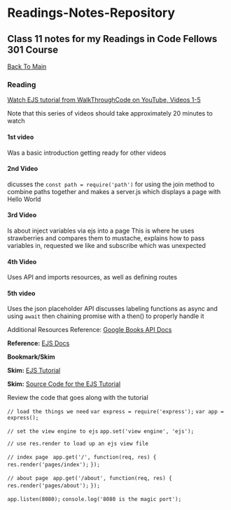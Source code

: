 # Readings-Notes-Repository

## Class 11 notes for my Readings in Code Fellows 301 Course

[Back To Main](https://matthewadamstewart.github.io/readings-notes-repository/)


### Reading
[Watch EJS tutorial from WalkThroughCode on YouTube, Videos 1-5](https://www.youtube.com/playlist?list=PL7sCSgsRZ-slYARh3YJIqPGZqtGVqZRGt)

Note that this series of videos should take approximately 20 minutes to watch

#### 1st video
Was a basic introduction getting ready for other videos

#### 2nd Video
dicusses the ```const path = require('path')``` for using the join method to combine paths together and makes a server.js which displays a page with Hello World

#### 3rd Video
Is about inject variables via ejs into a page
This is where he uses strawberries and compares them to mustache, explains how to pass variables in, requested we like and subscribe which was unexpected

#### 4th Video
Uses API and imports resources, as well as defining routes

#### 5th video
Uses the json placeholder API
discusses labeling functions as async and using ```await```
then chaining promise with a then() to properly handle it


Additional Resources
Reference: [Google Books API Docs](https://developers.google.com/books/docs/v1/using#WorkingVolumes)


**Reference:** [EJS Docs](http://ejs.co/)

**Bookmark/Skim**

**Skim:** [EJS Tutorial](https://scotch.io/tutorials/use-ejs-to-template-your-node-application)

**Skim:** [Source Code for the EJS Tutorial](https://github.com/scotch-io/node-ejs)

Review the code that goes along with the tutorial

```// load the things we need```
```var express = require('express');```
```var app = express();```

```// set the view engine to ejs```
```app.set('view engine', 'ejs');```

```// use res.render to load up an ejs view file```

```// index page ```
```app.get('/', function(req, res) {```
```	res.render('pages/index');```
```});```

```// about page ```
```app.get('/about', function(req, res) {```
```	res.render('pages/about');```
```});```

```app.listen(8080);```
```console.log('8080 is the magic port');```